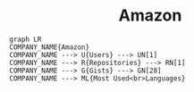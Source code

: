 <h1 align="center">Amazon</h1>

```mermaid
graph LR
COMPANY_NAME{Amazon}
COMPANY_NAME ---> U{Users} ---> UN[1]
COMPANY_NAME ---> R{Repositories} ---> RN[1]
COMPANY_NAME ---> G{Gists} ---> GN[28]
COMPANY_NAME ---> ML{Most Used<br>Languages}
```
